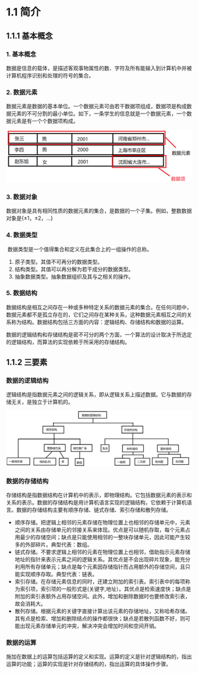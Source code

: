 # 1.1 简介

## 1.1.1 基本概念

### 1. 基本概念

​	数据是信息的载体，是描述客观事物属性的数、字符及所有能输入到计算机中并被计算机程序识别和处理的符号的集合。

### 2. 数据元素

​	数据元素是数据的基本单位。一个数据元素可由若干数据项组成，数据项是构成数据元素的不可分割的最小单位。如下，一条学生的信息就是一个数据元素，一个数据元素是有一个个数据项构成。

![pic0](pictures/students_name.png)

### 3. 数据对象

​	数据对象是具有相同性质的数据元素的集合，是数据的一个子集。例如，整数数据对象是{±1，±2，...}

### 4. 数据类型

​	数据类型是一个值得集合和定义在此集合上的一组操作的总称。

1. 原子类型。其值不可再分的数据类型。
2. 结构类型。其值可以再分解为若干成分的数据类型。
3. 抽象数据类型。抽象数据组织及其与之相关的操作。

### 5. 数据结构

​	数据结构是相互之间存在一种或多种特定关系的数据元素的集合。在任何问题中，数据元素都不是孤立存在的，它们之间存在某种关系，这种数据元素相互之间的关系称为结构。数据结构包括三方面的内容：逻辑结构、存储结构和数据的运算。

​	数据的逻辑结构和存储结构是密不可分的两个方面，一个算法的设计取决于所选定的逻辑结构，而算法的实现依赖于所采用的存储结构。

## 1.1.2 三要素

### 数据的逻辑结构

​	逻辑结构是指数据元素之间的逻辑关系，即从逻辑关系上描述数据。它与数据的存储无关，是独立于计算机的。

![pic1](pictures/logic_struct.png)

### 数据的存储结构

​	存储结构是指数据结构在计算机中的表示，即物理结构。它包括数据元素的表示和关系的表示。数据的存储结构是用计算机语言实现的逻辑结构，它依赖于计算机语言。数据的存储结构主要有顺序存储、链式存储、索引存储和散列存储。

* 顺序存储。把逻辑上相邻的元素存储在物理位置上也相邻的存储单元中，元素之间的关系由存储单元的邻接关系来体现。优点是可以随机存取，每个元素占用最少的存储空间；缺点是只能使用相邻的一整块存储单元，因此可能产生较多的外部碎片。典型代表：数组。
* 链式存储。不要求逻辑上相邻的元素在物理位置上也相邻，借助指示元素存储地址的指针来表示元素之间的逻辑关系。其优点是不会出现碎片现象，能充分利用所有存储单元；缺点是每个元素因存储指针而占用额外的存储空间，且只能实现顺序存取。典型代表：链表。
* 索引存储。在存储元素信息的同时，还建立附加的索引表。索引表中的每项称为索引项，索引项的一般形式是(关键字,地址）。其优点是检索速度快；缺点是附加的索引表额外占用存储空间。此外，增加和删除数据时也要修改索引表，故会消耗大。
* 散列存储。根据元素的关键字直接计算出该元素的存储地址，又称哈希存储。其有点是检索、增加和删除结点的操作都很快；缺点是若散列函数不好，则可能出现元素存储单元的冲突，解决冲突会增加时间和空间开销。

### 数据的运算

​	施加在数据上的运算包括运算的定义和实现。运算的定义是针对逻辑结构的，指出运算的功能；运算的实现是针对存储结构的，指出运算的具体操作步骤。

